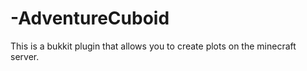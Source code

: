 # -AdventureCuboid
This is a bukkit plugin that allows you to create plots on the minecraft server.
